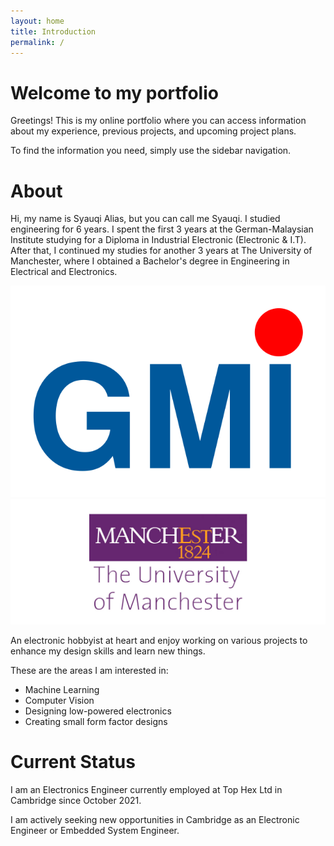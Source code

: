 ```yaml
---
layout: home
title: Introduction
permalink: /
---
```


# Welcome to my portfolio
Greetings! This is my online portfolio where you can access information about my experience, previous projects, and upcoming project plans.

To find the information you need, simply use the sidebar navigation.

# About
Hi, my name is Syauqi Alias, but you can call me Syauqi. I studied engineering for 6 years. I spent the first 3 years at the German-Malaysian Institute studying for a Diploma in Industrial Electronic (Electronic & I.T). After that, I continued my studies for another 3 years at The University of Manchester, where I obtained a Bachelor's degree in Engineering in Electrical and Electronics.

![German-Malaysian Institute logo](assets/logo-gmi-header.png "German-Malaysian Institute")
![The University of Manchester logo](assets/uni_logo_manchester_1280_510.jpg "The University of Manchester")

An electronic hobbyist at heart and enjoy working on various projects to enhance my design skills and learn new things.

These are the areas I am interested in:
- Machine Learning
- Computer Vision
- Designing low-powered electronics
- Creating small form factor designs

# Current Status
I am an Electronics Engineer currently employed at Top Hex Ltd in Cambridge since October 2021.

I am actively seeking new opportunities in Cambridge as an Electronic Engineer or Embedded System Engineer.